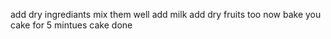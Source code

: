 add dry ingrediants
mix them well
add milk
add dry fruits too
now bake you cake for 5 mintues
cake done